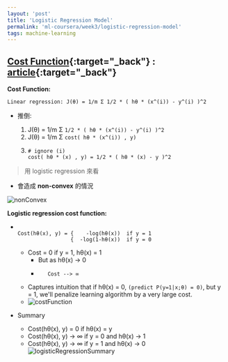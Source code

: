 ```yaml
---
layout: 'post'
title: 'Logistic Regression Model'
permalink: 'ml-coursera/week3/logistic-regression-model'
tags: machine-learning
---
```


## [Cost Function](https://www.coursera.org/learn/machine-learning/lecture/1XG8G/cost-function){:target="_back"} : [article](https://www.coursera.org/learn/machine-learning/supplement/bgEt4/cost-function){:target="_back"}

__Cost Function:__

~~~
Linear regression: J(θ) = 1/m Σ 1/2 * ( hθ * (x^(i)) - y^(i) )^2
~~~

- 推倒:

    1. J(θ) = 1/m Σ `1/2 * ( hθ * (x^(i)) - y^(i) )^2`
    2. J(θ) = 1/m Σ `cost( hθ * (x^(i)) , y)`
    3.  ~~~
        # ignore (i)
        cost( hθ * (x) , y) = 1/2 * ( hθ * (x) - y )^2
        ~~~

> 用 logistic regression 來看

- 會造成 __non-convex__ 的情況

![nonConvex][non-convex]


__Logistic regression cost function:__

- ~~~ 
                   
  Cost(hθ(x), y) = {    -log(hθ(x))  if y = 1
                   {  -log(1-hθ(x))  if y = 0
  ~~~ 

  - Cost = 0 if y = 1, hθ(x) = 1
     * But as hθ(x) -> 0
     *        Cost --> ∞
  - Captures intuition that if hθ(x) = 0,
    `(predict P(y=1|x;θ) = 0)`, but y = 1, we'll penalize learning algorithm by a very large cost.
  - ![costFunction][cost-function]

- Summary
   * Cost(hθ(x), y) = 0 if hθ(x) = y
   * Cost(hθ(x), y) -> ∞ if y = 0 and  hθ(x) -> 1
   * Cost(hθ(x), y) -> ∞ if y = 1 and  hθ(x) -> 0
![logisticRegressionSummary][summary]



[non-convex]: https://i.imgur.com/wAxUdLJ.jpg?1

[cost-function]: https://i.imgur.com/70XZTK1.jpg
[summary]: https://i.imgur.com/mpDgpIm.jpg